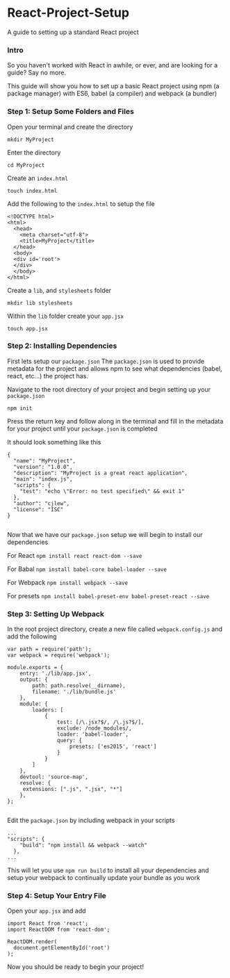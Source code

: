# React-Project-Setup
A guide to setting up a standard React project

### Intro

So you haven't worked with React in awhile, or ever, and are looking for a guide? Say no more.

This guide will show you how to set up a basic React project using npm (a package manager) with ES6, babel (a compiler) and webpack (a bundler)

### Step 1: Setup Some Folders and Files

Open your terminal and create the directory

`mkdir MyProject`

Enter the directory 

`cd MyProject`

Create an `index.html`

`touch index.html`

Add the following to the `index.html` to setup the file

```
<!DOCTYPE html>
<html>
  <head>
    <meta charset="utf-8">
    <title>MyProject</title>
  </head>
  <body>
  <div id='root'>
  </div>
  </body>
</html>

```
Create a `lib`, and `stylesheets` folder

`mkdir lib stylesheets`

Within the `lib` folder create your `app.jsx`

`touch app.jsx`

### Step 2: Installing Dependencies

First lets setup our `package.json`
The `package.json` is used to provide metadata for the project and allows npm to see what dependencies (babel, react, etc...) the project has.

Navigate to the root directory of your project and begin setting up your `package.json`

`npm init`

Press the return key and follow along in the terminal and fill in the metadata for your project until your `package.json` is completed

It should look something like this

```
{
  "name": "MyProject",
  "version": "1.0.0",
  "description": "MyProject is a great react application",
  "main": "index.js",
  "scripts": {
    "test": "echo \"Error: no test specified\" && exit 1"
  },
  "author": "cjlew",
  "license": "ISC"
}


```

Now that we have our `package.json` setup we will begin to install our dependencies

For React
`npm install react react-dom --save`

For Babal
`npm install babel-core babel-loader --save`

For Webpack
`npm install webpack --save`

For presets
`npm install babel-preset-env babel-preset-react --save`

### Step 3: Setting Up Webpack

In the root project directory, create a new file called `webpack.config.js` and add the following
```
var path = require('path');
var webpack = require('webpack');

module.exports = {
    entry: './lib/app.jsx',
    output: {
        path: path.resolve(__dirname),
        filename: './lib/bundle.js'
    },
    module: {
        loaders: [
            {
                test: [/\.jsx?$/, /\.js?$/],
                exclude: /node_modules/,
                loader: 'babel-loader',
                query: {
                    presets: ['es2015', 'react']
                }
            }
        ]
    },
    devtool: 'source-map',
    resolve: {
     extensions: [".js", ".jsx", "*"]
    },
};


```

Edit the `package.json` by including webpack in your scripts 
```
...
"scripts": {
    "build": "npm install && webpack --watch"
  },
...

```
This will let you use `npm run build` to install all your dependencies and setup your webpack to continually update your bundle as you work 

### Step 4: Setup Your Entry File

Open your `app.jsx` and add
```
import React from 'react';
import ReactDOM from 'react-dom';

ReactDOM.render(
  document.getElementById('root')
);

```

Now you should be ready to begin your project!




